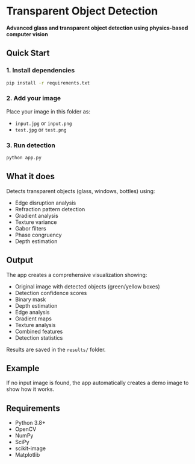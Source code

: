 # Transparent Object Detection

**Advanced glass and transparent object detection using physics-based computer vision**

## Quick Start

### 1. Install dependencies
```bash
pip install -r requirements.txt
```

### 2. Add your image
Place your image in this folder as:
- `input.jpg` or `input.png`
- `test.jpg` or `test.png`

### 3. Run detection
```bash
python app.py
```

## What it does

Detects transparent objects (glass, windows, bottles) using:
- Edge disruption analysis
- Refraction pattern detection  
- Gradient analysis
- Texture variance
- Gabor filters
- Phase congruency
- Depth estimation

## Output

The app creates a comprehensive visualization showing:
- Original image with detected objects (green/yellow boxes)
- Detection confidence scores
- Binary mask
- Depth estimation
- Edge analysis
- Gradient maps
- Texture analysis
- Combined features
- Detection statistics

Results are saved in the `results/` folder.

## Example

If no input image is found, the app automatically creates a demo image to show how it works.

## Requirements

- Python 3.8+
- OpenCV
- NumPy
- SciPy
- scikit-image
- Matplotlib